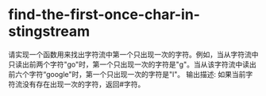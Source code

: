 # find-the-first-once-char-in-stingstream
请实现一个函数用来找出字符流中第一个只出现一次的字符。例如，当从字符流中只读出前两个字符"go"时，第一个只出现一次的字符是"g"。当从该字符流中读出前六个字符“google"时，第一个只出现一次的字符是"l"。 输出描述:  如果当前字符流没有存在出现一次的字符，返回#字符。
